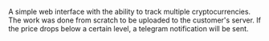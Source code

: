 A simple web interface with the ability to track multiple cryptocurrencies.
The work was done from scratch to be uploaded to the customer's server.
If the price drops below a certain level, a telegram notification will be sent.
